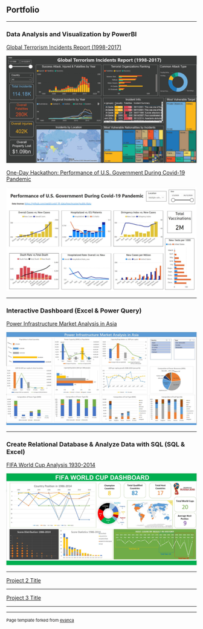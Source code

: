 ## Portfolio

---

### Data Analysis and Visualization by PowerBI

[Global Terrorism Incidents Report (1998-2017)](/sample_page)

<img src="images/Terror_Overview.jpg?raw=true"/>


[One-Day Hackathon: Performance of U.S. Government During Covid-19 Pandemic](/sample_page)

<img src="images/US_Covid_19.jpg?raw=true"/>

---

### Interactive Dashboard (Excel & Power Query)  

[Power Infrastructure Market Analysis in Asia](/sample_page)

<img src="images/PowerInfra_Dashboard.jpg?raw=true"/>

---

### Create Relational Database & Analyze Data with SQL  (SQL & Excel)

[FIFA World Cup Analysis 1930-2014](/pdf/Create_Relational_Database_and_Analyze_Data_with_SQL.pptx)

<img src="images/FIFA_World_Cup_Dashboard.jpg?raw=true"/>

---
[Project 2 Title](/pdf/sample_presentation.pdf)


---
[Project 3 Title](http://example.com/)


---

---
<p style="font-size:11px">Page template forked from <a href="https://github.com/evanca/quick-portfolio">evanca</a></p>
<!-- Remove above link if you don't want to attibute -->
